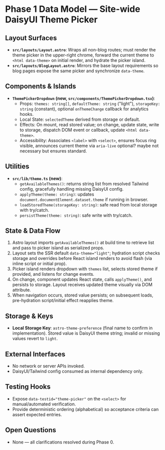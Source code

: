 # Phase 1 Data Model — Site-wide DaisyUI Theme Picker

## Layout Surfaces
- **`src/layouts/Layout.astro`**: Wraps all non-blog routes; must render the theme picker in the upper-right chrome, forward the current theme to `<html data-theme>` on initial render, and hydrate the picker island.
- **`src/layouts/BlogLayout.astro`**: Mirrors the base layout requirements so blog pages expose the same picker and synchronize `data-theme`.

## Components & Islands
- **`ThemePickerDropdown` (new, `src/components/ThemePickerDropdown.tsx`)**:
  - Props: `themes: string[]`, `defaultTheme: string` ("light"), `storageKey: string` (constant), optional `onThemeChange` callback for analytics hooks.
  - Local State: `selectedTheme` derived from storage or default.
  - Effects: On mount, read stored value; on change, update state, write to storage, dispatch DOM event or callback, update `<html data-theme>`.
  - Accessibility: Associates `<label>` with `<select>`, ensures focus ring visible, announces current theme via `aria-live` optional? maybe not necessary but ensures standard.

## Utilities
- **`src/lib/theme.ts` (new)**:
  - `getAvailableThemes()`: returns string list from resolved Tailwind config, gracefully handling missing DaisyUI config.
  - `applyTheme(theme: string)`: updates `document.documentElement.dataset.theme` if running in browser.
  - `loadStoredTheme(storageKey: string)`: safe read from local storage with try/catch.
  - `persistTheme(theme: string)`: safe write with try/catch.

## State & Data Flow
1. Astro layout imports `getAvailableThemes()` at build time to retrieve list and pass to picker island as serialized props.
2. Layout sets the SSR default `data-theme="light"`; hydration script checks storage and overrides before React island renders to avoid flash (via inline script or initial prop).
3. Picker island renders dropdown with `themes` list, selects stored theme if provided, and listens for change events.
4. On change, component updates React state, calls `applyTheme()`, and persists to storage. Layout receives updated theme visually via DOM attribute.
5. When navigation occurs, stored value persists; on subsequent loads, pre-hydration script/initial effect reapplies theme.

## Storage & Keys
- **Local Storage Key**: `astro-theme-preference` (final name to confirm in implementation). Stored value is DaisyUI theme string; invalid or missing values revert to `light`.

## External Interfaces
- No network or server APIs invoked.
- DaisyUI/Tailwind config consumed as internal dependency only.

## Testing Hooks
- Expose `data-testid="theme-picker"` on the `<select>` for manual/automated verification.
- Provide deterministic ordering (alphabetical) so acceptance criteria can assert expected entries.

## Open Questions
- None — all clarifications resolved during Phase 0.
